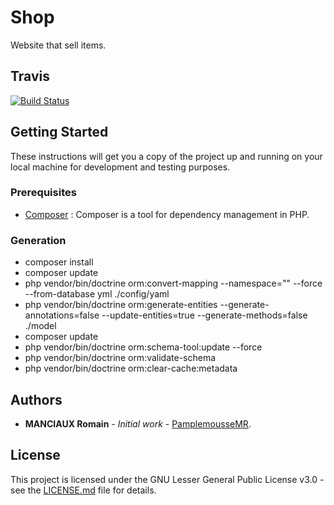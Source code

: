 # Shop

Website that sell items.

## Travis

[![Build Status](https://travis-ci.com/PamplemousseMR/Shop.svg?branch=master)](https://travis-ci.com/PamplemousseMR/Shop)

## Getting Started

These instructions will get you a copy of the project up and running on your local machine for development and testing purposes.

### Prerequisites

- [Composer](https://getcomposer.org/doc/00-intro.md) :  Composer is a tool for dependency management in PHP.

### Generation

- composer install
- composer update
- php vendor/bin/doctrine orm:convert-mapping --namespace="" --force --from-database yml ./config/yaml
- php vendor/bin/doctrine orm:generate-entities --generate-annotations=false --update-entities=true --generate-methods=false ./model
- composer update
- php vendor/bin/doctrine orm:schema-tool:update --force
- php vendor/bin/doctrine orm:validate-schema
- php vendor/bin/doctrine orm:clear-cache:metadata

## Authors

* **MANCIAUX Romain** - *Initial work* - [PamplemousseMR](https://github.com/PamplemousseMR).

## License

This project is licensed under the GNU Lesser General Public License v3.0 - see the [LICENSE.md](LICENSE.md) file for details.